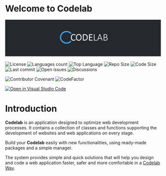 # Welcome to **Codelab**


![Codelab Logo](docs/assets/logo.png)

![License](https://img.shields.io/github/license/psyll/Codelab?color=47ABFF&style=flat)
![Languages count](https://img.shields.io/github/languages/count/psyll/Codelab?color=47ABFF&style=flat)
![Top Language](https://img.shields.io/github/languages/top/psyll/Codelab?color=47ABFF&style=flat)
![Repo Size](https://img.shields.io/github/repo-size/psyll/Codelab?color=47ABFF&style=flat)
![Code Size](https://img.shields.io/github/languages/code-size/psyll/Codelab?color=47ABFF&style=flat)
![Last commit](https://img.shields.io/github/last-commit/psyll/Codelab?color=47ABFF&style=flat)
![Open issues](https://img.shields.io/github/issues-raw/psyll/Codelab?color=47ABFF&style=flat)
![Discussions](https://img.shields.io/github/discussions/psyll/Codelab?color=47ABFF&style=flat)

![Contributor Covenant](https://img.shields.io/badge/Contributor%20Covenant-2.0-4baaaa.svg)
![CodeFactor](https://www.codefactor.io/repository/github/psyll/codelab/badge?s=ae31d6f3226bdf7bbf736f7337658a3f3d6a7fbd)


[![Open in Visual Studio Code](https://open.vscode.dev/badges/open-in-vscode.svg)](https://open.vscode.dev/psyll/Codelab)

# Introduction

**Codelab** is an application designed to optimize web development processes. It contains a collection of classes and functions supporting the development of websites and web applications on every stage.

Build your **Codelab** easily with new functionalities, using ready-made packages and a simple manager.

The system provides simple and quick solutions that will help you design and code a web application faster, safer and more comfortable in a [Codelab Way](https://psyll.com/products/codelab/way).